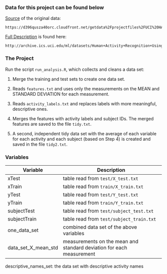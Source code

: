 ### Data for this project can be found below

[Source](https://d396qusza40orc.cloudfront.net/getdata%2Fprojectfiles%2FUCI%20HAR%20Dataset.zip) of the original data:

	https://d396qusza40orc.cloudfront.net/getdata%2Fprojectfiles%2FUCI%20HAR%20Dataset.zip

[Full Description](http://archive.ics.uci.edu/ml/datasets/Human+Activity+Recognition+Using+Smartphones) is found here:

	http://archive.ics.uci.edu/ml/datasets/Human+Activity+Recognition+Using+Smartphones
	
### The Project

Run the script `run_analysis.R`, which collects and cleans a data set:

1. Merge the training and test sets to create one data set.

2. Reads `features.txt` and uses only the measurements on the MEAN and STANDARD DEVIATION for each measurement. 

3. Reads `activity_labels.txt` and replaces labels with more meaningful, descriptive ones.

4. Merges the features with activity labels and subject IDs. The merged features are saved to the file `tidy.txt`.
 
5. A second, independent tidy data set with the average of each variable for each activity and each subject (based on Step 4) is created and saved in the file `tidy2.txt`.

### Variables

|       Variable       | Description |
| -------------------- | ----------- |
| xTest                | table read from `test/X_test.txt` |
| xTrain               | table read from `train/X_train.txt` |
| yTest                | table read from `test/Y_test.txt` |
| yTrain               | table read from `train/Y_train.txt` |
| subjectTest          | table read from `test/subject_test.txt` |
| subjectTrain         | table read from `test/subject_train.txt` |
| one_data_set         | combined data set of the above variables |
| data_set_X_mean_std  | measurements on the mean and standard deviation for each measurement |
descriptive_names_set: the data set with descriptive activity names

